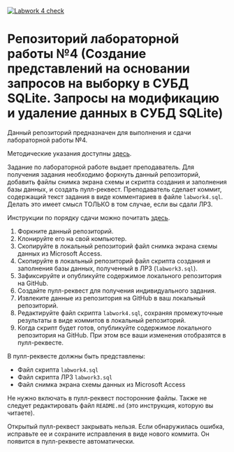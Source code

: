 [![Labwork 4 check](https://github.com/db-course/labwork4/workflows/Labwork%204%20check/badge.svg)](https://github.com/db-course/labwork4/actions?query=workflow%3A%22Labwork+4+check%22)

# Репозиторий лабораторной работы №4 (Создание представлений на основании запросов на выборку в СУБД SQLite. Запросы на модификацию и удаление данных в СУБД SQLite)

Данный репозиторий предназначен для выполнения и сдачи лабораторной работы №4.

Методические указания доступны [здесь](https://github.com/db-course/syllabus/blob/master/labworks/labwork4.md).

Задание по лабораторной работе выдает преподаватель. Для получения задания необходимо форкнуть данный репозиторий, добавить файлы снимка экрана схемы и скрипта создания и заполнения базы данных, и создать пулл-реквест. Преподаватель сделает коммит, содержащий текст задания в виде комментариев в файле `labwork4.sql`. Делать это имеет смысл ТОЛЬКО в том случае, если вы сдали ЛР3.

Инструкции по порядку сдачи можно почитать [здесь](https://github.com/db-course/syllabus/blob/master/git.md).

1. Форкните данный репозиторий.
2. Клонируйте его на свой компьютер.
3. Скопируйте в локальный репозиторий файл снимка экрана схемы данных из Microsoft Access.
4. Скопируйте в локальный репозиторий файл скрипта создания и заполнения базы данных, полученный в ЛР3 (`labwork3.sql`).
5. Зафиксируйте и опубликуйте содержимое локального репозитория на GitHub.
6. Создайте пулл-реквест для получения индивидуального задания.
7. Извлеките данные из репозитория на GitHub в ваш локальный репозиторий.
8. Редактируйте файл скрипта `labwork4.sql`, сохраняя промежуточные результаты в виде коммитов в локальный репозиторий.
9. Когда скрипт будет готов, опубликуйте содержимое локального репозитория на GitHub. При этом все ваши изменения отобразятся в пулл-реквесте.

В пулл-реквесте должны быть представлены:
* Файл скрипта `labwork4.sql`
* Файл скрипта ЛР3 `labwork3.sql`
* Файл снимка экрана схемы данных из Microsoft Access

Не нужно включать в пулл-реквест посторонние файлы. Также не следует редактировать файл `README.md` (это инструкция, которую вы читаете).

Открытый пулл-реквест закрывать нельзя. Если обнаружилась ошибка, исправьте ее и сохраните исправления в виде нового коммита. Он появится в пулл-реквесте автоматически.